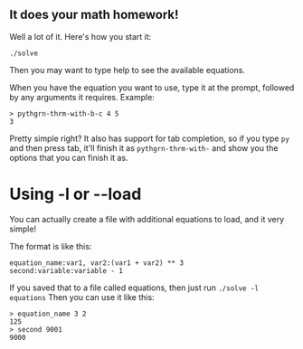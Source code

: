 ## It does your math homework!

Well a lot of it. Here's how you start it:

    ./solve

Then you may want to type help to see the available equations.

When you have the equation you want to use, type it at the prompt, followed by any arguments it requires. Example:

    > pythgrn-thrm-with-b-c 4 5
	3

Pretty simple right? It also has support for tab completion, so if you type `py` and then press tab, it'll finish it as `pythgrn-thrm-with-` and show you the options that you can finish it as.

# Using -l or --load

You can actually create a file with additional equations to load, and it very simple!

The format is like this:

    equation_name:var1, var2:(var1 + var2) ** 3
    second:variable:variable - 1

If you saved that to a file called equations, then just run `./solve -l equations`
Then you can use it like this:

    > equation_name 3 2
    125
	> second 9001
	9000
